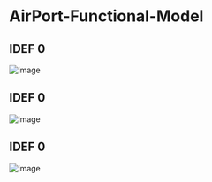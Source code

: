# AirPort-Functional-Model

## IDEF 0
![image](https://user-images.githubusercontent.com/80168982/166938877-2b372be9-d33c-49e0-ba26-65bd60805b19.png)

## IDEF 0
![image](https://user-images.githubusercontent.com/80168982/166939112-94b5a9ff-6c78-43dd-94cb-23557a9adfff.png)

## IDEF 0
![image](https://user-images.githubusercontent.com/80168982/167285819-44a5493d-bf73-411d-924c-37131a80b1ae.png)
